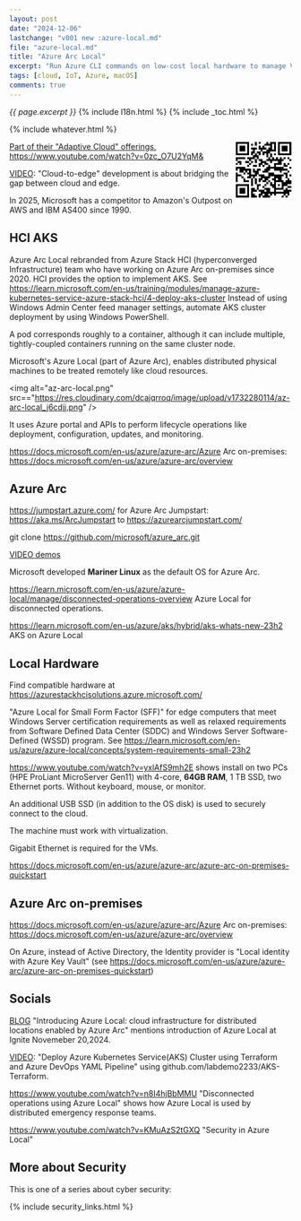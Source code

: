 ```yaml
---
layout: post
date: "2024-12-06"
lastchange: "v001 new :azure-local.md"
file: "azure-local.md"
title: "Azure Arc Local"
excerpt: "Run Azure CLI commands on low-cost local hardware to manage VMs and containers, without Active Directory."
tags: [cloud, IoT, Azure, macOS]
comments: true
---
```

<i>{{ page.excerpt }}</i>
{% include l18n.html %}
{% include _toc.html %}

{% include whatever.html %}

<a target="_blank" href="https://bomonike.github.io/azure-local"><img align="right" width="100" height="100" alt="azure-local.png" src="https://github.com/bomonike/bomonike.github.io/blob/master/images/azure-local.png?raw=true" />

Part of their "Adaptive Cloud" offerings.
https://www.youtube.com/watch?v=0zc_O7U2YqM&

<a target="_blank" href="https://www.youtube.com/watch?v=NoIMUd0Gemw&list=PLZuSmETs0xIZGmVtFTuoRoR7kyiHVWzna&index=22">VIDEO</a>:
"Cloud-to-edge" development is about bridging the gap between cloud and edge.

In 2025, Microsoft has a competitor to Amazon's Outpost on AWS
and IBM AS400 since 1990.

## HCI AKS

Azure Arc Local rebranded from Azure Stack HCI (hyperconverged Infrastructure) team who have working on Azure Arc on-premises
since 2020. HCI provides the option to implement AKS.
See https://learn.microsoft.com/en-us/training/modules/manage-azure-kubernetes-service-azure-stack-hci/4-deploy-aks-cluster
Instead of using Windows Admin Center feed manager settings, automate AKS cluster deployment by using Windows PowerShell.

A pod corresponds roughly to a container, although it can include multiple, tightly-coupled containers running on the same cluster node.

Microsoft's Azure Local (part of Azure Arc), enables distributed physical machines to be treated remotely like cloud resources.

<img alt="az-arc-local.png" src=="https://res.cloudinary.com/dcajqrroq/image/upload/v1732280114/az-arc-local_j6cdjj.png" />

It uses Azure portal and APIs to perform lifecycle operations like deployment, configuration, updates, and monitoring.

https://docs.microsoft.com/en-us/azure/azure-arc/Azure Arc on-premises:     https://docs.microsoft.com/en-us/azure/azure-arc/overview


## Azure Arc

https://jumpstart.azure.com/
for Azure Arc Jumpstart: https://aka.ms/ArcJumpstart
to
<a target="_blank" href="https://azurearcjumpstart.com/">https://azurearcjumpstart.com/</a>


git clone <a target="_blank" href="https://github.com/microsoft/azure_arc.git">https://github.com/microsoft/azure_arc.git</a>


<a target="_blank" href="https://www.youtube.com/playlist?list=PLZuSmETs0xIZGmVtFTuoRoR7kyiHVWzna">VIDEO demos</a>


Microsoft developed <strong>Mariner Linux</strong> as the default OS for Azure Arc.

https://learn.microsoft.com/en-us/azure/azure-local/manage/disconnected-operations-overview
Azure Local for disconnected operations.

https://learn.microsoft.com/en-us/azure/aks/hybrid/aks-whats-new-23h2
AKS on Azure Local

## Local Hardware

Find compatible hardware at https://azurestackhcisolutions.azure.microsoft.com/

"Azure Local for Small Form Factor (SFF)" for edge computers that meet
Windows Server certification requirements as well as relaxed requirements from Software Defined Data Center (SDDC) and Windows Server Software-Defined (WSSD) program. See https://learn.microsoft.com/en-us/azure/azure-local/concepts/system-requirements-small-23h2

<a target="_blank" href="https://www.youtube.com/watch?v=yxlAfS9mh2E">https://www.youtube.com/watch?v=yxlAfS9mh2E</a>
shows install on two PCs (HPE ProLiant MicroServer Gen11) with 4-core, <strong>64GB RAM</strong>, 1 TB SSD, two Ethernet ports. Without keyboard, mouse, or monitor.

An additional USB SSD (in addition to the OS disk)
is used to securely connect to the cloud.

The machine must work with virtualization.

Gigabit Ethernet is required for the VMs.

<a target="_blank" href="https://docs.microsoft.com/en-us/azure/azure-arc/azure-arc-on-premises-quickstart">https://docs.microsoft.com/en-us/azure/azure-arc/azure-arc-on-premises-quickstart</a>


## Azure Arc on-premises

https://docs.microsoft.com/en-us/azure/azure-arc/Azure Arc on-premises: https://docs.microsoft.com/en-us/azure/azure-arc/overview

On Azure, instead of Active Directory, the Identity provider is "Local identity with Azure Key Vault" (see https://docs.microsoft.com/en-us/azure/azure-arc/azure-arc-on-premises-quickstart)


## Socials

<a target="_blank" href="https://techcommunity.microsoft.com/blog/azurearcblog/introducing-azure-local-cloud-infrastructure-for-distributed-locations-enabled-b/4296017)">BLOG</a> "Introducing Azure Local: cloud infrastructure for distributed locations enabled by Azure Arc" mentions introduction of Azure Local at Ignite Novemeber 20,2024.

<a target="_blank" href="https://www.youtube.com/watch?v=o_sQvOHWIcU&list=PLDkX8OJhBFVsVqsbjvSNscAsxZsD6ZWza">VIDEO</a>:
"Deploy Azure Kubernetes Service(AKS) Cluster using Terraform and Azure DevOps YAML Pipeline" using github.com/labdemo2233/AKS-Terraform.


https://www.youtube.com/watch?v=n8I4hjBbMMU
"Disconnected operations using Azure Local" shows how Azure Local is used by distributed emergency response teams.

https://www.youtube.com/watch?v=KMuAzS2tGXQ
"Security in Azure Local"



## More about Security

This is one of a series about cyber security:

{% include security_links.html %}
